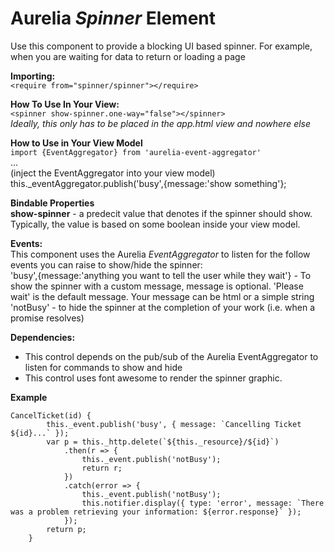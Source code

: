 
# Aurelia *Spinner* Element

Use this component to provide a blocking UI based spinner. For example, when you are waiting for data to return or loading a page

**Importing:**  
	`<require from="spinner/spinner"></require>`

**How To Use In Your View:**  
	`<spinner show-spinner.one-way="false"></spinner>`  
	*Ideally, this only has to be placed in the app.html view and nowhere else*

**How to Use in Your View Model**  
	`import {EventAggregator} from 'aurelia-event-aggregator'`  
	...  
	(inject the EventAggregator into your view model)  
	this._eventAggregator.publish('busy',{message:'show something'};
	
	
**Bindable Properties**  
	**show-spinner** - a predecit value that denotes if the spinner should show. Typically, the value is based on some boolean inside your view model.

**Events:**  
	This component uses the Aurelia *EventAggregator* to listen for the follow events you can raise to show/hide the spinner:  
		'busy',{message:'anything you want to tell the user while they wait'} - To show the spinner with a custom message, message is optional. 'Please wait' is the default message. Your message can be html or a simple string
		'notBusy' - to hide the spinner at the completion of your work (i.e. when a promise resolves)
	
	
**Dependencies:**  
* This control depends on the pub/sub of the Aurelia EventAggregator to listen for commands to show and hide
* This control uses font awesome to render the spinner graphic.



**Example**  

~~~~
CancelTicket(id) {
        this._event.publish('busy', { message: `Cancelling Ticket ${id}...` });
        var p = this._http.delete(`${this._resource}/${id}`)
            .then(r => {
                this._event.publish('notBusy');
                return r;
            })
            .catch(error => {
                this._event.publish('notBusy');
                this.notifier.display({ type: 'error', message: `There was a problem retrieving your information: ${error.response}` });
            });
        return p;
    }
~~~~